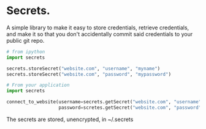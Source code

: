# Secrets.

A simple library to make it easy to store credentials, retrieve credentials,
and make it so that you don't accidentally commit said credentials to your public
git repo.

```python
# from ipython
import secrets

secrets.storeSecret("website.com", "username", "myname")
secrets.storeSecret("website.com", "password", "mypassword")

# From your application
import secrets

connect_to_website(username=secrets.getSecret("website.com", "username"),
                   password=scretes.getSecret("website.com", "password"))
```

The secrets are stored, unencrypted, in ~/.secrets
